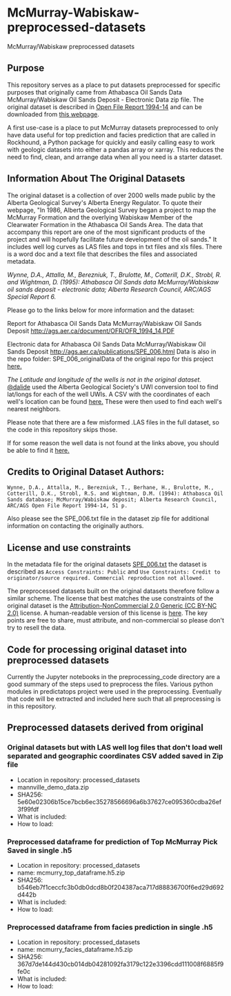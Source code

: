# McMurray-Wabiskaw-preprocessed-datasets
McMurray/Wabiskaw preprocessed datasets 

Purpose
-------
This repository serves as a place to put datasets preprocessed for specific purposes that originally came from Athabasca Oil Sands Data McMurray/Wabiskaw Oil Sands Deposit - Electronic Data zip file. The original dataset is described in <a href="https://ags.aer.ca/publications/OFR_1994_14.html">Open File Report 1994-14</a> and can be downloaded from <a href="https://ags.aer.ca/publications/SPE_006.html">this webpage</a>.

A first use-case is a place to put McMurray datasets preprocessed to only have data useful for top prediction and facies prediction that are called in Rockhound, a Python package for quickly and easily calling easy to work with geologic datasets into either a pandas array or xarray. This reduces the need to find, clean, and arrange data when all you need is a starter dataset. 


Information About The Original Datasets
-------
The original dataset is a collection of over 2000 wells made public by the Alberta Geological Survey's Alberta Energy Regulator. To quote their webpage, "In 1986, Alberta Geological Survey began a project to map the McMurray Formation and the overlying Wabiskaw Member of the Clearwater Formation in the Athabasca Oil Sands Area. The data that accompany this report are one of the most significant products of the project and will hopefully facilitate future development of the oil sands." It includes well log curves as LAS files and tops in txt files and xls files. There is a word doc and a text file that describes the files and associated metadata. 

_Wynne, D.A., Attalla, M., Berezniuk, T., Brulotte, M., Cotterill, D.K., Strobl, R. and Wightman, D. (1995): Athabasca Oil Sands data McMurray/Wabiskaw oil sands deposit - electronic data; Alberta Research Council, ARC/AGS Special Report 6._

Please go to the links below for more information and the dataset:

Report for Athabasca Oil Sands Data McMurray/Wabiskaw Oil Sands Deposit http://ags.aer.ca/document/OFR/OFR_1994_14.PDF

Electronic data for Athabasca Oil Sands Data McMurray/Wabiskaw Oil Sands Deposit http://ags.aer.ca/publications/SPE_006.html Data is also in the repo folder: SPE_006_originalData of the original repo for this project <a href="https://github.com/JustinGOSSES/MannvilleGroup_Strat_Hackathon/tree/master/SPE_006_originalData">here.</a>

_The Latitude and longitude of the wells is not in the original dataset._ <a href="https://github.com/dalide">@dalide<a> used the Alberta Geological Society's UWI conversion tool to find lat/longs for each of the well UWIs. A CSV with the coordinates of each well's location can be found <a href="https://github.com/JustinGOSSES/MannvilleGroup_Strat_Hackathon/blob/master/well_lat_lng.csv">here.</a> These were then used to find each well's nearest neighbors.

Please note that there are a few misformed .LAS files in the full dataset, so the code in this repository skips those.

If for some reason the well data is not found at the links above, you should be able to find it <a href="https://github.com/JustinGOSSES/MannvilleGroup_Strat_Hackathon/tree/master/SPE_006_originalData">here.</a>

## Credits to Original Dataset Authors:
```
Wynne, D.A., Attalla, M., Berezniuk, T., Berhane, H., Brulotte, M., Cotterill, D.K., Strobl, R.S. and Wightman, D.M. (1994): Athabasca Oil Sands database; McMurray/Wabiskaw deposit; Alberta Research Council, ARC/AGS Open File Report 1994-14, 51 p.
```
Also please see the SPE_006.txt file in the dataset zip file for additional information on contacting the originally authors.

## License and use constraints
In the metadata file for the original datasets <a href="https://github.com/JustinGOSSES/MannvilleGroup_Strat_Hackathon/blob/master/SPE_006_originalData/Metadata/SPE_006.txt">SPE_006.txt</a> the dataset is described as `Access Constraints: Public` and `Use Constraints: Credit to originator/source required. Commercial reproduction not allowed.`

The preprocessed datasets built on the original datasets therefore follow a similar scheme. The license that best matches the use constraints of the original dataset is the <a href="https://creativecommons.org/licenses/by-nc/2.0/legalcode">Attribution-NonCommercial 2.0 Generic (CC BY-NC 2.0)</a> license. A human-readable version of this license is <a href="https://creativecommons.org/licenses/by-nc/2.0/">here</a>. The key points are free to share, must attribute, and non-commercial so please don't try to resell the data.

## Code for processing original dataset into preprocessed datasets
Currently the Jupyter notebooks in the preprocessing_code directory are a good summary of the steps used to preprocess the files. Various python modules in predictatops project were used in the preprocessing. Eventually that code will be extracted and included here such that all preprocessing is in this repository.

## Preprocessed datasets derived from original

### Original datasets but with LAS well log files that don't load well separated and geographic coordinates CSV added saved in Zip file
- Location in repository: processed_datasets
- mannville_demo_data.zip
- SHA256: 5e60e02306b15ce7bcb6ec35278566696a6b37627ce095360cdba26ef3f99fdf
- What is included:
- How to load:

### Preprocessed dataframe for prediction of Top McMurray Pick Saved in single .h5 
- Location in repository: processed_datasets
- name: mcmurry_top_dataframe.h5.zip
- SHA256: b546eb7f1ceccfc3b0db0dcd8b0f204387aca717d88836700f6ed29d692d442b
- What is included:
- How to load:

### Preprocessed dataframe from facies prediction in single .h5
- Location in repository: processed_datasets
- name: mcmurry_facies_dataframe.h5.zip
- SHA256: 367d7de144d430cb014db04281092fa3179c122e3396cdd111008f6885f9fe0c
- What is included:
- How to load:


